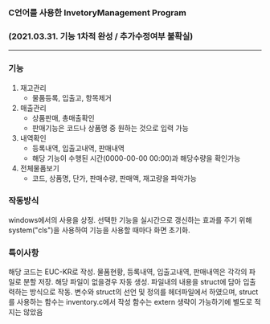 ### C언어를 사용한 InvetoryManagement Program

### (2021.03.31. 기능 1차적 완성  / 추가수정여부 불확실)

---

### 기능

1. 재고관리
    - 물품등록, 입출고, 항목제거
2. 매출관리
    - 상품판매, 총매출확인
    - 판매기능은 코드나 상품명 중 원하는 것으로 입력 가능
3. 내역확인
    - 등록내역, 입출고내역, 판매내역
    - 해당 기능이 수행된 시간(0000-00-00 00:00)과 해당수량을 확인가능
4. 전체물품보기
    - 코드, 상품명, 단가, 판매수량, 판매액, 재고량을 파악가능

### 작동방식

windows에서의 사용을 상정.
선택한 기능을 실시간으로 갱신하는 효과를 주기 위해 system("cls")을 사용하여 기능을 사용할 때마다 화면 초기화.

### 특이사항

해당 코드는 EUC-KR로 작성.
물품현황, 등록내역, 입출고내역, 판매내역은 각각의 파일로 분할 저장.
해당 파일이 없을경우 자동 생성.
파일내의 내용을 struct에 담아 입출력하는 방식으로 작동.
변수와 struct의 선언 및 정의를 헤더파일에서 하였으며,
struct를 사용하는 함수는 inventory.c에서 작성
함수는 extern 생략이 가능하기에 별도로 적지는 않았음
